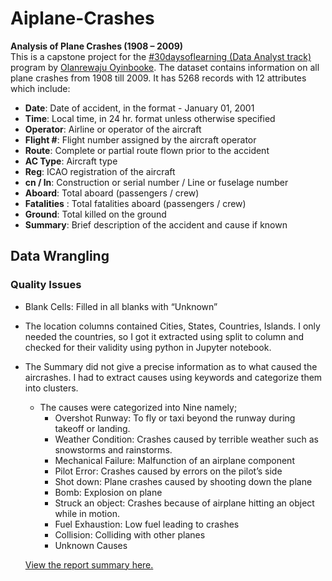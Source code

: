 # Aiplane-Crashes
**Analysis of Plane Crashes (1908 – 2009)** <br>
This is a capstone project for the <a href="https://techcommunity.microsoft.com/t5/educator-developer-blog/learning-data-analysis-curriculum-and-resources/ba-p/3497797">#30daysoflearning (Data Analyst track)</a> program by <a href="https://github.com/theoyinbooke">Olanrewaju Oyinbooke</a>. 
The dataset contains information on all plane crashes from 1908 till 2009. It has 5268 records with 12 attributes which include:
- **Date**: Date of accident, in the format - January 01, 2001
- **Time**: Local time, in 24 hr. format unless otherwise specified
- **Operator**: Airline or operator of the aircraft
- **Flight #**: Flight number assigned by the aircraft operator
- **Route**: Complete or partial route flown prior to the accident
- **AC Type**: Aircraft type
- **Reg**: ICAO registration of the aircraft
- **cn / ln**: Construction or serial number / Line or fuselage number
- **Aboard**: Total aboard (passengers / crew)
- **Fatalities** : Total fatalities aboard (passengers / crew)
- **Ground**: Total killed on the ground
- **Summary**: Brief description of the accident and cause if known

## Data Wrangling
### Quality Issues
- Blank Cells: Filled in all blanks with “Unknown”
- The location columns contained Cities, States, Countries, Islands. I only needed the countries, so I got it extracted using split to column and checked for their validity using python in Jupyter notebook.
- The Summary did not give a precise information as to what caused the aircrashes. I had to extract causes using keywords and categorize them into clusters.
  - The causes were categorized into Nine namely;
    - Overshot Runway: To fly or taxi beyond the runway during takeoff or landing.
    - Weather Condition: Crashes caused by terrible weather such as snowstorms and rainstorms.
    - Mechanical Failure: Malfunction of an airplane component
    - Pilot Error: Crashes caused by errors on the pilot’s side
    - Shot down: Plane crashes caused by shooting down the plane
    - Bomb: Explosion on plane
    - Struck an object: Crashes because of airplane hitting an object while in motion.
    - Fuel Exhaustion: Low fuel leading to crashes
    - Collision: Colliding with other planes 
    - Unknown Causes
   
   <a href=https://github.com/AkintolaOlasubomi/Aiplane-Crashes/blob/main/Airplane_Crash.pdf>View the report summary here.</a>
    
